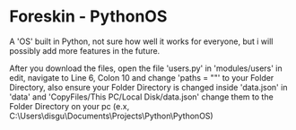 # Foreskin - PythonOS
A 'OS' built in Python, not sure how well it works for everyone, but i will possibly add more features in the future.


After you download the files, open the file 'users.py' in 'modules/users' in edit, navigate to Line 6, Colon 10 and change 'paths = ""' to your Folder Directory, also ensure your Folder Directory is changed inside 'data.json' in 'data' and 'CopyFiles/This PC/Local Disk/data.json' change them to the Folder Directory on your pc (e.x, C:\Users\disgu\Documents\Projects\Python\PythonOS)
